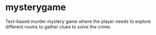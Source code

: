 # mysterygame
Text-based murder mystery game where the player needs to explore different rooms to gather clues to solve the crime.
